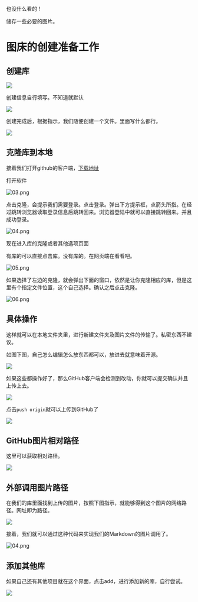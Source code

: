 也没什么看的！

储存一些必要的图片。

# 图床的创建准备工作

## 创建库

![](readme/01.png)

创建信息自行填写。不知道就默认

![](readme/02.png) 

创建完成后，根据指示，我们随便创建一个文件。里面写什么都行。

![](readme/one.png)

## 克隆库到本地

接着我们打开github的客户端，[下载地址](https://desktop.github.com/])

打开软件

![03.png](readme/03.png)

点击克隆，会提示我们需要登录。点击登录。弹出下方提示框，点箭头所指。在经过跳转浏览器读取登录信息后跳转回来。浏览器登陆中就可以直接跳转回来。并且成功登录。

![04.png](readme/04.png)

现在进入库的克隆或者其他选项页面

有库的可以直接点击库。没有库的。在网页端在看看吧。

![05.png](readme/05.png)

如果选择了左边的克隆，就会弹出下面的窗口，依然是让你克隆相应的库，但是这里有个指定文件位置，这个自己选择。确认之后点击克隆。

![06.png](readme/06.png)

## 具体操作

这样就可以在本地文件夹里，进行新建文件夹及图片文件的传输了。私密东西不建议。

如图下图，自己怎么编辑怎么放东西都可以，放进去就意味着开源。

![](readme/08.png)

如果这些都操作好了，那么GitHub客户端会检测到改动，你就可以提交确认并且上传上去。

![](readme/09.png)

点击`push origin`就可以上传到GitHub了

![](readme/10.png)

## GitHub图片相对路径

这里可以获取相对路径。

![](readme/13.png)

## 外部调用图片路径

在我们的库里面找到上传的图片，按照下图指示，就能够得到这个图片的网络路径。网址即为路径。

![](readme/12.png)

接着，我们就可以通过这种代码来实现我们的Markdown的图片调用了。

![04.png](https://lennonleslie.github.io/photo-gallery/readme/01.gif)

## 添加其他库

如果自己还有其他项目就在这个界面，点击add，进行添加新的库，自行尝试。

![](readme/07.png)
